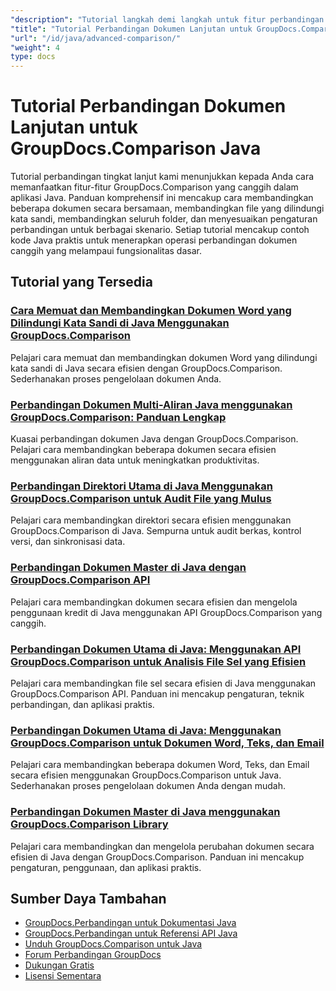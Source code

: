 ```yaml
---
"description": "Tutorial langkah demi langkah untuk fitur perbandingan tingkat lanjut termasuk perbandingan beberapa dokumen, pengaturan perbandingan, dan dokumen yang dilindungi."
"title": "Tutorial Perbandingan Dokumen Lanjutan untuk GroupDocs.Comparison Java"
"url": "/id/java/advanced-comparison/"
"weight": 4
type: docs
---
```

# Tutorial Perbandingan Dokumen Lanjutan untuk GroupDocs.Comparison Java

Tutorial perbandingan tingkat lanjut kami menunjukkan kepada Anda cara memanfaatkan fitur-fitur GroupDocs.Comparison yang canggih dalam aplikasi Java. Panduan komprehensif ini mencakup cara membandingkan beberapa dokumen secara bersamaan, membandingkan file yang dilindungi kata sandi, membandingkan seluruh folder, dan menyesuaikan pengaturan perbandingan untuk berbagai skenario. Setiap tutorial mencakup contoh kode Java praktis untuk menerapkan operasi perbandingan dokumen canggih yang melampaui fungsionalitas dasar.

## Tutorial yang Tersedia

### [Cara Memuat dan Membandingkan Dokumen Word yang Dilindungi Kata Sandi di Java Menggunakan GroupDocs.Comparison](./groupdocs-compare-protected-word-documents-java/)
Pelajari cara memuat dan membandingkan dokumen Word yang dilindungi kata sandi di Java secara efisien dengan GroupDocs.Comparison. Sederhanakan proses pengelolaan dokumen Anda.

### [Perbandingan Dokumen Multi-Aliran Java menggunakan GroupDocs.Comparison: Panduan Lengkap](./java-groupdocs-comparison-multi-stream-document-guide/)
Kuasai perbandingan dokumen Java dengan GroupDocs.Comparison. Pelajari cara membandingkan beberapa dokumen secara efisien menggunakan aliran data untuk meningkatkan produktivitas.

### [Perbandingan Direktori Utama di Java Menggunakan GroupDocs.Comparison untuk Audit File yang Mulus](./master-directory-comparison-java-groupdocs-comparison/)
Pelajari cara membandingkan direktori secara efisien menggunakan GroupDocs.Comparison di Java. Sempurna untuk audit berkas, kontrol versi, dan sinkronisasi data.

### [Perbandingan Dokumen Master di Java dengan GroupDocs.Comparison API](./master-document-comparison-java-groupdocs-api/)
Pelajari cara membandingkan dokumen secara efisien dan mengelola penggunaan kredit di Java menggunakan API GroupDocs.Comparison yang canggih.

### [Perbandingan Dokumen Utama di Java: Menggunakan API GroupDocs.Comparison untuk Analisis File Sel yang Efisien](./groupdocs-comparison-java-api-document-comparison/)
Pelajari cara membandingkan file sel secara efisien di Java menggunakan GroupDocs.Comparison API. Panduan ini mencakup pengaturan, teknik perbandingan, dan aplikasi praktis.

### [Perbandingan Dokumen Utama di Java: Menggunakan GroupDocs.Comparison untuk Dokumen Word, Teks, dan Email](./master-document-comparison-java-groupdocs/)
Pelajari cara membandingkan beberapa dokumen Word, Teks, dan Email secara efisien menggunakan GroupDocs.Comparison untuk Java. Sederhanakan proses pengelolaan dokumen Anda dengan mudah.

### [Perbandingan Dokumen Master di Java menggunakan GroupDocs.Comparison Library](./master-java-document-comparisons-groupdocs/)
Pelajari cara membandingkan dan mengelola perubahan dokumen secara efisien di Java dengan GroupDocs.Comparison. Panduan ini mencakup pengaturan, penggunaan, dan aplikasi praktis.

## Sumber Daya Tambahan

- [GroupDocs.Perbandingan untuk Dokumentasi Java](https://docs.groupdocs.com/comparison/java/)
- [GroupDocs.Perbandingan untuk Referensi API Java](https://reference.groupdocs.com/comparison/java/)
- [Unduh GroupDocs.Comparison untuk Java](https://releases.groupdocs.com/comparison/java/)
- [Forum Perbandingan GroupDocs](https://forum.groupdocs.com/c/comparison)
- [Dukungan Gratis](https://forum.groupdocs.com/)
- [Lisensi Sementara](https://purchase.groupdocs.com/temporary-license/)